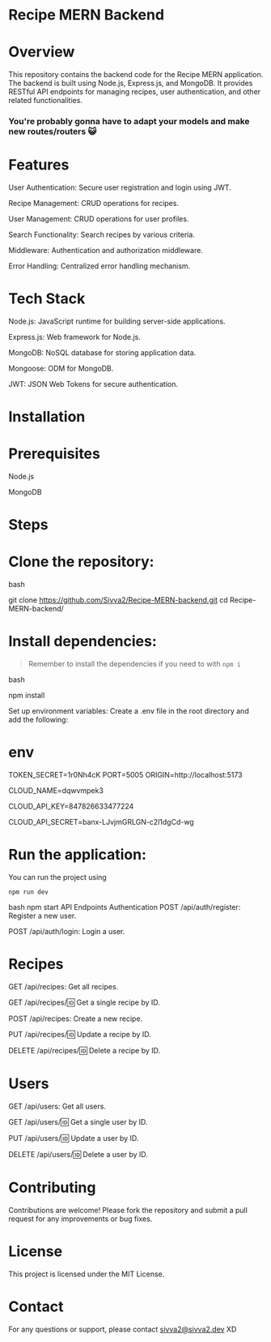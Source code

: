 # Recipe MERN Backend

# Overview
This repository contains the backend code for the Recipe MERN application. The backend is built using Node.js, Express.js, and MongoDB. It provides RESTful API endpoints for managing recipes, user authentication, and other related functionalities.
### You're probably gonna have to adapt your models and make new routes/routers 😺

# Features
User Authentication: Secure user registration and login using JWT.

Recipe Management: CRUD operations for recipes.

User Management: CRUD operations for user profiles.

Search Functionality: Search recipes by various criteria.

Middleware: Authentication and authorization middleware.

Error Handling: Centralized error handling mechanism.

# Tech Stack
Node.js: JavaScript runtime for building server-side applications.

Express.js: Web framework for Node.js.

MongoDB: NoSQL database for storing application data.

Mongoose: ODM for MongoDB.

JWT: JSON Web Tokens for secure authentication.

# Installation
# Prerequisites
Node.js

MongoDB

# Steps
# Clone the repository:

bash

git clone https://github.com/Sivva2/Recipe-MERN-backend.git
cd Recipe-MERN-backend/

# Install dependencies:
> Remember to install the dependencies if you need to with `npm i`

 bash
 
npm install

Set up environment variables: Create a .env file in the root directory and add the following:

# env

TOKEN_SECRET=1r0Nh4cK
PORT=5005 
ORIGIN=http://localhost:5173 


CLOUD_NAME=dqwvmpek3

CLOUD_API_KEY=847826633477224

CLOUD_API_SECRET=banx-LJvjmGRLGN-c2l1dgCd-wg


# Run the application:

You can run the project using
```
npm run dev
```
bash
npm start
API Endpoints
Authentication
POST /api/auth/register: Register a new user.

POST /api/auth/login: Login a user.

# Recipes
GET /api/recipes: Get all recipes.

GET /api/recipes/:id: Get a single recipe by ID.

POST /api/recipes: Create a new recipe.

PUT /api/recipes/:id: Update a recipe by ID.

DELETE /api/recipes/:id: Delete a recipe by ID.

# Users
GET /api/users: Get all users.

GET /api/users/:id: Get a single user by ID.

PUT /api/users/:id: Update a user by ID.

DELETE /api/users/:id: Delete a user by ID.

# Contributing
Contributions are welcome! Please fork the repository and submit a pull request for any improvements or bug fixes.

# License
This project is licensed under the MIT License.

# Contact
For any questions or support, please contact sivva2@sivva2.dev XD 
